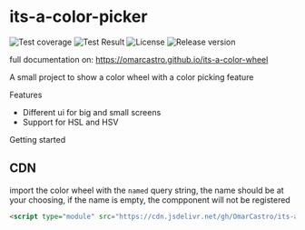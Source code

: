 # its-a-color-picker

![Test coverage](https://omarcastro.github.io/its-a-color-wheel/coverage/final/coverage-badge.svg)
![Test Result](https://omarcastro.github.io/its-a-color-wheel/test-results/test-results-badge.svg)
![License](https://img.shields.io/github/license/OmarCastro/its-a-color-wheel?color=%23007700&style=for-the-badge)
![Release version](https://img.shields.io/github/v/release/OmarCastro/its-a-color-wheel?style=for-the-badge)

full documentation on: https://omarcastro.github.io/its-a-color-wheel

A small project to show a color wheel with a color picking feature

Features

 - Different ui for big and small screens
 - Support for HSL and HSV

Getting started

## CDN

import the color wheel with the `named` query string, the name should be at your choosing, if the name is empty, the compponent will not be registered

```html
<script type="module" src="https://cdn.jsdelivr.net/gh/OmarCastro/its-a-color-wheel@0.3.0/dist/browser/color-wheel.element.min.js?named=color-wheel</script>
```
